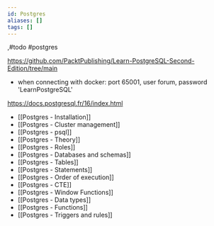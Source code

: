 ```yaml
---
id: Postgres
aliases: []
tags: []
---
```

,#todo #postgres

<https://github.com/PacktPublishing/Learn-PostgreSQL-Second-Edition/tree/main>

- when connecting with docker: port 65001, user forum, password 'LearnPostgreSQL'

<https://docs.postgresql.fr/16/index.html>

- [[Postgres - Installation]]
- [[Postgres - Cluster management]]
- [[Postgres - psql]]
- [[Postgres - Theory]]
- [[Postgres - Roles]]
- [[Postgres - Databases and schemas]]
- [[Postgres - Tables]]
- [[Postgres - Statements]]
- [[Postgres - Order of execution]]
- [[Postgres - CTE]]
- [[Postgres - Window Functions]]
- [[Postgres - Data types]]
- [[Postgres - Functions]]
- [[Postgres - Triggers and rules]]

